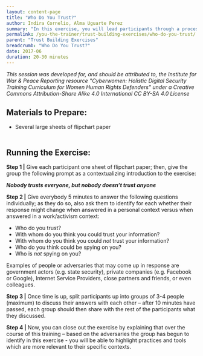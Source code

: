 ```yaml
---
layout: content-page
title: "Who Do You Trust?"
author: Indira Cornelio, Alma Uguarte Perez
summary: "In this exercise, you will lead participants through a process of reflection with the goal of identifying perceived allies and adversaries in each of their individual contexts. The allies and adversaries identified in this quick exercise will help you facilitate a training that is more relevant to your participants, as you will be able to better contextualize different sessions to their specific context(s)."
permalink: /you-the-trainer/trust-building-exercises/who-do-you-trust/
parent: "Trust Building Exercises"
breadcrumb: "Who Do You Trust?"
date: 2017-06
duration: 20-30 minutes
---
```

*This session was developed for, and should be attributed to, the Institute for War & Peace Reporting resource "Cyberwomen: Holistic Digital Security Training Curriculum for Women Human Rights Defenders" under a Creative Commons Attribution-Share Alike 4.0 International CC BY-SA 4.0 License*

## Materials to Prepare: 
- Several large sheets of flipchart paper
<br><br>

## Running the Exercise:
**Step 1 |** Give each participant one sheet of flipchart paper; then, give the group the following prompt as a contextualizing introduction to the exercise:

***Nobody trusts everyone, but nobody doesn’t trust anyone***

**Step 2 |** Give everybody 5 minutes to answer the following questions individually; as they do so, also ask them to identify for each whether their response might change when answered in a personal context versus when answered in a work/activism context: 
- Who do you trust? 
- With whom do you think you could trust your information? 
- With whom do you think you could *not* trust your information?
- Who do you think could be spying on you? 
- Who is *not* spying on you?

Examples of people or adversaries that may come up in response are government 	actors (e.g. state security), private companies (e.g. Facebook or Google), Internet 	Service Providers, close partners and friends, or even colleagues. 

**Step 3 |** Once time is up, split participants up into groups of 3-4 people (maximum) to discuss their answers with each other – after 10 minutes have passed, each group should then share with the rest of the participants what they discussed.

**Step 4 |** Now, you can close out the exercise by explaining that over the course of this training – based on the adversaries the group has begun to identify in this exercise - you will be able to highlight practices and tools which are more relevant to their specific contexts.


